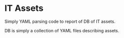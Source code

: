 # IT Assets

Simply YAML parsing code to report of DB of IT assets.

DB is simply a collection of YAML files describing assets.

